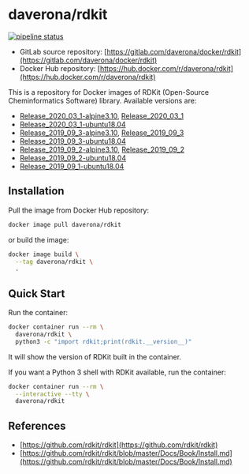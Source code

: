 # daverona/rdkit

[![pipeline status](https://gitlab.com/daverona/docker/rdkit/badges/master/pipeline.svg)](https://gitlab.com/daverona/docker/rdkit/commits/master)

* GitLab source repository: [https://gitlab.com/daverona/docker/rdkit](https://gitlab.com/daverona/docker/rdkit)
* Docker Hub repository: [https://hub.docker.com/r/daverona/rdkit](https://hub.docker.com/r/daverona/rdkit)

This is a repository for Docker images of RDKit (Open-Source Cheminformatics Software) library.
Available versions are:

* [Release\_2020\_03\_1-alpine3.10](https://gitlab.com/daverona/docker/rdkit/-/blob/Release_2020_03_1-alpine3.10/Dockerfile), [Release\_2020\_03\_1](https://gitlab.com/daverona/docker/rdkit/-/blob/Release_2020_03_1/Dockerfile)
* [Release\_2020\_03\_1-ubuntu18.04](https://gitlab.com/daverona/docker/rdkit/-/blob/Release_2020_03_1-ubuntu18.04/Dockerfile)
* [Release\_2019\_09\_3-alpine3.10](https://gitlab.com/daverona/docker/rdkit/-/blob/Release_2019_09_3-alpine3.10/Dockerfile), [Release\_2019\_09\_3](https://gitlab.com/daverona/docker/rdkit/-/blob/Release_2019_09_3/Dockerfile)
* [Release\_2019\_09\_3-ubuntu18.04](https://gitlab.com/daverona/docker/rdkit/-/blob/Release_2019_09_3-ubuntu18.04/Dockerfile)
* [Release\_2019\_09\_2-alpine3.10](https://gitlab.com/daverona/docker/rdkit/-/blob/Release_2019_09_2-alpine3.10/Dockerfile), [Release\_2019\_09\_2](https://gitlab.com/daverona/docker/rdkit/-/blob/Release_2019_09_2/Dockerfile)
* [Release\_2019\_09\_2-ubuntu18.04](https://gitlab.com/daverona/docker/rdkit/-/blob/Release_2019_09_2-ubuntu18.04/Dockerfile)
* [Release\_2019\_09\_1-ubuntu18.04](https://gitlab.com/daverona/docker/rdkit/-/blob/Release_2019_09_1-ubuntu18.04/Dockerfile)

## Installation

Pull the image from Docker Hub repository:

```bash
docker image pull daverona/rdkit
```

or build the image:

```bash
docker image build \
  --tag daverona/rdkit \
  .
```

## Quick Start

Run the container:

```bash
docker container run --rm \
  daverona/rdkit \
  python3 -c "import rdkit;print(rdkit.__version__)"
```

It will show the version of RDKit built in the container.

If you want a Python 3 shell with RDKit available, run the container:

```bash
docker container run --rm \
  --interactive --tty \
  daverona/rdkit
```

## References

* [https://github.com/rdkit/rdkit](https://github.com/rdkit/rdkit)
* [https://github.com/rdkit/rdkit/blob/master/Docs/Book/Install.md](https://github.com/rdkit/rdkit/blob/master/Docs/Book/Install.md)
